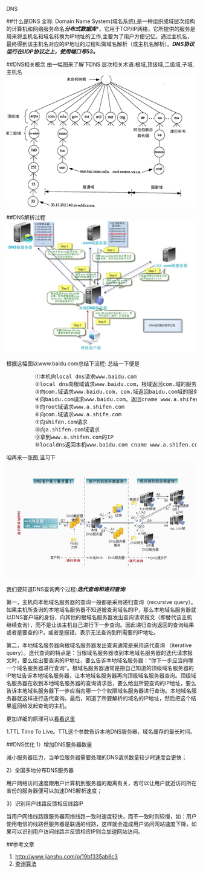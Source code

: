 DNS


##什么是DNS
全称: Domain Name System(域名系统),是一种组织成域层次结构的计算机和网络服务命名***分布式数据库****，它用于TCP/IP网络，它所提供的服务是用来将主机名和域名转换为IP地址的工作,主要为了用户方便记忆。通过主机名，最终得到该主机名对应的IP地址的过程叫做域名解析（或主机名解析）。***DNS协议运行在UDP协议之上，使用端口号53。***

##DNS相关概念
 由一幅图来了解下DNS 层次相关术语:根域,顶级域,二级域,子域,主机名
 ![DNS层次.png](DNS层次.png)
 
##DNS解析过程
![DNS域名解析全过程](DNS解析.jpg)

根据这幅图以www.baidu.com总结下流程:
总结一下便是
<pre>
         ①本机向local dns请求www.baidu.com
         ②local dns向根域请求www.baidu.com，根域返回com.域的服务器IP
         ③向com.域请求www.baidu.com，com.域返回baidu.com域的服务器IP
         ④向baidu.com请求www.baidu.com，返回cname www.a.shifen.com和a.shifen.com域的服务器IP
         ⑤向root域请求www.a.shifen.com
         ⑥向com.域请求www.a.shife.com
         ⑦向shifen.com请求
         ⑧向a.shifen.com域请求
         ⑨拿到www.a.shifen.com的IP
         ⑩localdns返回本机www.baidu.com cname www.a.shifen.com 以及 www.a.shifen.com的IP
</pre>

咱再来一张图,温习下
![DNS解析2.jpg](DNS解析2.jpg)

我们要知道DNS查询两个过程:***迭代查询和递归查询***:

第一，主机向本地域名服务器的查询一般都是采用递归查询（recursive query）。如果主机所查询的本地域名服务器不知道被查询域名的IP，那么本地域名服务器就以DNS客户端的身份，向其他的根域名服务器发出查询请求报文（即替代该主机继续查询），而不是让该主机自己进行下一步查询。因此递归查询返回的查询结果或者是要查的IP，或者是报错，表示无法查询到所需要的IP地址。

第二，本地域名服务器向根域名服务器发出查询通常是采用迭代查询 （iterative query）。迭代查询的特点是：当根域名服务器收到本地域名服务器的迭代请求报文时，要么给出要查询的IP地址，要么告诉本地域名服务器："你下一步应当向哪一个域名服务器进行查询"。根域名服务器通常是把自己知道的顶级域名服务器的IP地址告诉本地域名服务器，让本地域名服务器再向顶级域名服务器查询。顶级域名服务器在收到本地域名服务器的查询请求后，要么给出所要查询的IP地址，要么告诉本地域名服务器下一步应当向哪一个个权限域名服务器进行查询。本地域名服务器就这样进行迭代查询。最后，知道了所要解析的域名的IP地址，然后把这个结果返回给发起查询的主机。

更加详细的原理可以[看看这里](http://www.ruanyifeng.com/blog/2016/06/dns.html)

1.TTL
Time To Live。TTL这个参数告诉本地DNS服务器，域名缓存的最长时间。

##DNS优化
1）增加DNS服务器数量

减小服务器压力，当单位服务器需要处理的DNS请求数量较少时速度会更快；

2）全国多地分布DNS服务器

用户网络访问速度跟用户计算机到服务器的距离有关，若可以让用户就近访问所在省份的服务器便可以加速DNS解析速度；

3）识别用户线路反馈相应线路IP

当用户网络线路跟服务器网络线路一致时速度较快，而不一致时则较慢，如：用户使用电信的线路但服务器是联通的线路，这样就会造成用户访问网站速度下降，如果可以识别用户访问线路并反馈相应IP则会加速网站访问。

##参考文章


1. http://www.jianshu.com/p/19bf335ab6c3
2. [查询算法](http://dg123.blog.51cto.com/4750342/1619178)